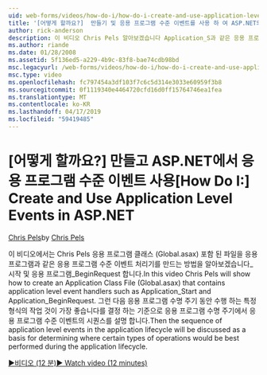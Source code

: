 ```yaml
---
uid: web-forms/videos/how-do-i/how-do-i-create-and-use-application-level-events-in-aspnet
title: '[어떻게 할까요?]  만들기 및 응용 프로그램 수준 이벤트를 사용 하 여 ASP.NET의 | Microsoft Docs'
author: rick-anderson
description: 이 비디오 Chris Pels 알아보겠습니다 Application_S과 같은 응용 프로그램 수준 이벤트 처리기를 포함 하는 응용 프로그램 클래스 파일 (Global.asax)를 만드는 방법...
ms.author: riande
ms.date: 01/28/2008
ms.assetid: 5f136ed5-a229-4b9c-83f8-bae74cdb98bd
msc.legacyurl: /web-forms/videos/how-do-i/how-do-i-create-and-use-application-level-events-in-aspnet
msc.type: video
ms.openlocfilehash: fc797454a3df103f7c6c5d314e3033e60959f3b8
ms.sourcegitcommit: 0f1119340e4464720cfd16d0ff15764746ea1fea
ms.translationtype: MT
ms.contentlocale: ko-KR
ms.lasthandoff: 04/17/2019
ms.locfileid: "59419485"
---
```

# <a name="how-do-i--create-and-use-application-level-events-in-aspnet"></a><span data-ttu-id="ab1c7-103">[어떻게 할까요?]  만들고 ASP.NET에서 응용 프로그램 수준 이벤트 사용</span><span class="sxs-lookup"><span data-stu-id="ab1c7-103">[How Do I:]  Create and Use Application Level Events in ASP.NET</span></span>

<span data-ttu-id="ab1c7-104">[Chris Pels](https://twitter.com/chrispels)</span><span class="sxs-lookup"><span data-stu-id="ab1c7-104">by [Chris Pels](https://twitter.com/chrispels)</span></span>

<span data-ttu-id="ab1c7-105">이 비디오에서는 Chris Pels 응용 프로그램 클래스 (Global.asax) 포함 된 파일을 응용 프로그램과 같은 응용 프로그램 수준 이벤트 처리기를 만드는 방법을 알아보겠습니다\_시작 및 응용 프로그램\_BeginRequest 합니다.</span><span class="sxs-lookup"><span data-stu-id="ab1c7-105">In this video Chris Pels will show how to create an Application Class File (Global.asax) that contains application level event handlers such as Application\_Start and Application\_BeginRequest.</span></span> <span data-ttu-id="ab1c7-106">그런 다음 응용 프로그램 수명 주기 동안 수행 하는 특정 형식의 작업 것이 가장 좋습니다를 결정 하는 기준으로 응용 프로그램 수명 주기에서 응용 프로그램 수준 이벤트의 시퀀스를 설명 합니다.</span><span class="sxs-lookup"><span data-stu-id="ab1c7-106">Then the sequence of application level events in the application lifecycle will be discussed as a basis for determining where certain types of operations would be best performed during the application lifecycle.</span></span>

[<span data-ttu-id="ab1c7-107">&#9654;비디오 (12 분)</span><span class="sxs-lookup"><span data-stu-id="ab1c7-107">&#9654; Watch video (12 minutes)</span></span>](https://channel9.msdn.com/Blogs/ASP-NET-Site-Videos/how-do-i-create-and-use-application-level-events-in-aspnet)
